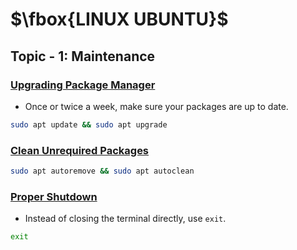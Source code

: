 # $\fbox{LINUX UBUNTU}$





## **Topic - 1: Maintenance**

### <u>Upgrading Package Manager</u>

- Once or twice a week, make sure your packages are up to date.

```sh
sudo apt update && sudo apt upgrade
```


### <u>Clean Unrequired Packages</u>

```sh
sudo apt autoremove && sudo apt autoclean
```


### <u>Proper Shutdown</u>

- Instead of closing the terminal directly, use `exit`.

```sh
exit
```
